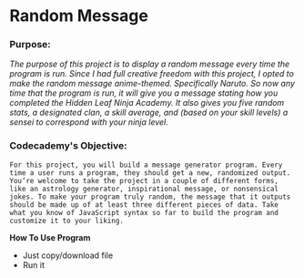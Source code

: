 # Random Message

### Purpose: 
*The purpose of this project is to display a random message every time the program is run. Since I had full creative freedom with this project, I opted to make the random message anime-themed. Specifically Naruto. So now any time that the program is run, it will give you a message stating how you completed the Hidden Leaf Ninja Academy. It also gives you five random stats, a designated clan, a skill average, and (based on your skill levels) a sensei to correspond with your ninja level.*

### Codecademy's Objective:
`For this project, you will build a message generator program. Every time a user runs a program, they should get a new, randomized output. You’re welcome to take the project in a couple of different forms, like an astrology generator, inspirational message, or nonsensical jokes. To make your program truly random, the message that it outputs should be made up of at least three different pieces of data. Take what you know of JavaScript syntax so far to build the program and customize it to your liking.`

**How To Use Program**
* Just copy/download file
* Run it
